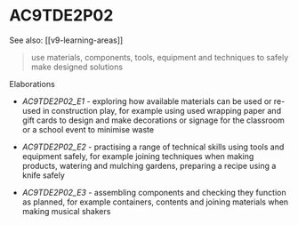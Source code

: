 
# AC9TDE2P02 

See also: [[v9-learning-areas]]

> use materials, components, tools, equipment and techniques to safely make designed solutions

Elaborations


- _AC9TDE2P02_E1_ - exploring how available materials can be used or re-used in construction play, for example using used wrapping paper and gift cards to design and make decorations or signage for the classroom or a school event to minimise waste

- _AC9TDE2P02_E2_ - practising a range of technical skills using tools and equipment safely, for example joining techniques when making products, watering and mulching gardens, preparing a recipe using a knife safely

- _AC9TDE2P02_E3_ - assembling components and checking they function as planned, for example containers, contents and joining materials when making musical shakers
